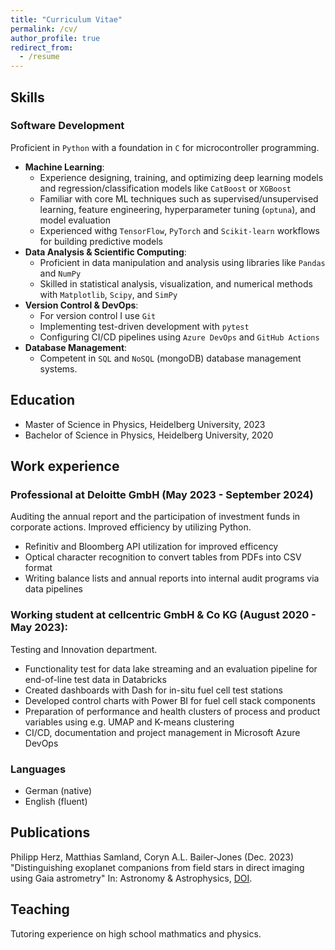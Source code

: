 ```yaml
---
title: "Curriculum Vitae"
permalink: /cv/
author_profile: true
redirect_from:
  - /resume
---
```


## Skills

### Software Development
Proficient in `Python` with a foundation in ```C``` for microcontroller programming.
* **Machine Learning**: 
  - Experience designing, training, and optimizing deep learning models and regression/classification models like ```CatBoost``` or ```XGBoost```
  - Familiar with core ML techniques such as supervised/unsupervised learning, feature engineering, hyperparameter tuning (```optuna```), and model evaluation
  - Experienced withg ```TensorFlow```, ```PyTorch``` and ```Scikit-learn``` workflows for building predictive models
* **Data Analysis & Scientific Computing**: 
  - Proficient in data manipulation and analysis using libraries like ```Pandas``` and ```NumPy```
  - Skilled in statistical analysis, visualization, and numerical methods with ```Matplotlib```, ```Scipy```, and ```SimPy```
* **Version Control & DevOps**: 
  - For version control I use ```Git```
  - Implementing test-driven development with ```pytest```
  - Configuring CI/CD pipelines using ```Azure DevOps``` and ```GitHub Actions```
* **Database Management**: 
  - Competent in ```SQL``` and ```NoSQL``` (mongoDB) database management systems.


## Education
* Master of Science in Physics, Heidelberg University, 2023
* Bachelor of Science in Physics, Heidelberg University, 2020

## Work experience
### Professional at Deloitte GmbH (May 2023 - September 2024)

Auditing the annual report and the participation of investment funds in corporate actions. Improved efficiency by utilizing Python.
  * Refinitiv and Bloomberg API utilization for improved efficency
  * Optical character recognition to convert tables from PDFs into CSV format
  * Writing balance lists and annual reports into internal audit programs via data pipelines

### Working student at cellcentric GmbH & Co KG (August 2020 - May 2023):

Testing and Innovation department.
* Functionality test for data lake streaming and an evaluation pipeline for end-of-line test data in
Databricks
* Created dashboards with Dash for in-situ fuel cell test stations
* Developed control charts with Power BI for fuel cell stack components
* Preparation of performance and health clusters of process and product variables using e.g.
UMAP and K-means clustering
* CI/CD, documentation and project management in Microsoft Azure DevOps

### Languages
* German (native)
* English (fluent)

## Publications
Philipp Herz, Matthias Samland, Coryn A.L. Bailer-Jones (Dec. 2023) "Distinguishing exoplanet companions from field stars in direct imaging using Gaia astrometry" In: Astronomy & Astrophysics, [DOI](https://doi.org/10.1051/0004-6361/202348496).
  
## Teaching
Tutoring experience on high school mathmatics and physics.
